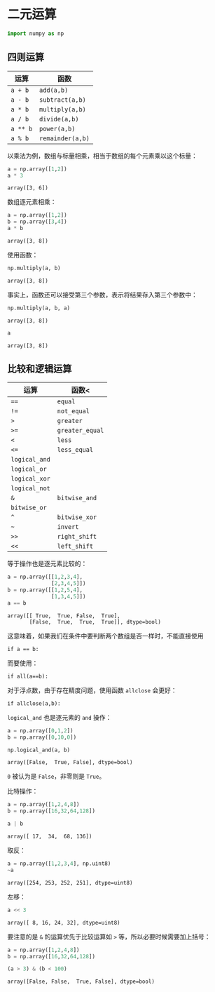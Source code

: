 # 二元运算


```python
import numpy as np
```

## 四则运算 

运算|函数
--- | --- 
`a + b` | `add(a,b)`
`a - b` | `subtract(a,b)`
`a * b` | `multiply(a,b)`
`a / b` | `divide(a,b)`
`a ** b` | `power(a,b)`
`a % b` | `remainder(a,b)`

以乘法为例，数组与标量相乘，相当于数组的每个元素乘以这个标量：


```python
a = np.array([1,2])
a * 3
```




    array([3, 6])



数组逐元素相乘：


```python
a = np.array([1,2])
b = np.array([3,4])
a * b
```




    array([3, 8])



使用函数：


```python
np.multiply(a, b)
```




    array([3, 8])



事实上，函数还可以接受第三个参数，表示将结果存入第三个参数中：


```python
np.multiply(a, b, a)
```




    array([3, 8])




```python
a
```




    array([3, 8])



## 比较和逻辑运算

运算|函数<
--- | --- 
`==` | `equal`
`!=` | `not_equal`
`>` | `greater`
`>=` | `greater_equal`
`<` | `less`
`<=` | `less_equal`
| `logical_and`
| `logical_or`
| `logical_xor`
| `logical_not`
`&` | `bitwise_and`
 | `bitwise_or`
`^` | `bitwise_xor`
`~` | `invert`
`>>` | `right_shift`
`<<` | `left_shift`

等于操作也是逐元素比较的：


```python
a = np.array([[1,2,3,4],
              [2,3,4,5]])
b = np.array([[1,2,5,4],
              [1,3,4,5]])
a == b
```




    array([[ True,  True, False,  True],
           [False,  True,  True,  True]], dtype=bool)



这意味着，如果我们在条件中要判断两个数组是否一样时，不能直接使用

    if a == b:

而要使用：

    if all(a==b):

对于浮点数，由于存在精度问题，使用函数 `allclose` 会更好：

    if allclose(a,b):

`logical_and` 也是逐元素的 `and` 操作：


```python
a = np.array([0,1,2])
b = np.array([0,10,0])

np.logical_and(a, b)
```




    array([False,  True, False], dtype=bool)



`0` 被认为是 `False`，非零则是 `True`。

比特操作：


```python
a = np.array([1,2,4,8])
b = np.array([16,32,64,128])

a | b
```




    array([ 17,  34,  68, 136])



取反：


```python
a = np.array([1,2,3,4], np.uint8)
~a
```




    array([254, 253, 252, 251], dtype=uint8)



左移：


```python
a << 3
```




    array([ 8, 16, 24, 32], dtype=uint8)



要注意的是 `&` 的运算优先于比较运算如 `>` 等，所以必要时候需要加上括号：


```python
a = np.array([1,2,4,8])
b = np.array([16,32,64,128])

(a > 3) & (b < 100)
```




    array([False, False,  True, False], dtype=bool)



